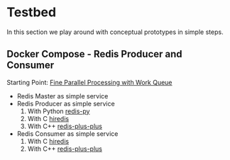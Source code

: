 # Testbed

In this section we play around with conceptual prototypes in simple steps.

## Docker Compose - Redis Producer and Consumer

Starting Point: [Fine Parallel Processing with Work Queue](https://kubernetes.io/docs/tasks/job/fine-parallel-processing-work-queue/)

- Redis Master as simple service
- Redis Producer as simple service
    1. With Python [redis-py](https://github.com/redis/redis-py)
    2. With C [hiredis](https://github.com/redis/hiredis)
    3. With C++ [redis-plus-plus](https://github.com/sewenew/redis-plus-plus)
- Redis Consumer as simple service
    1. With C [hiredis](https://github.com/redis/hiredis)
    2. With C++ [redis-plus-plus](https://github.com/sewenew/redis-plus-plus)

